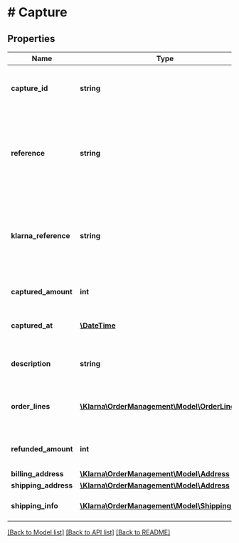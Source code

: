 # # Capture

## Properties

Name | Type | Description | Notes
------------ | ------------- | ------------- | -------------
**capture_id** | **string** | The capture id. Generated when the capture is created. | [optional] 
**reference** | **string** | Internal reference to the capture which will be included in the settlement files. Max length is 255 characters. | [optional] 
**klarna_reference** | **string** | Customer friendly reference id, used as a reference when communicating with the customer. | [optional] 
**captured_amount** | **int** | The captured amount in minor units. | [optional] 
**captured_at** | [**\DateTime**](\DateTime.md) | The time of the capture. Specified in ISO 8601. | [optional] 
**description** | **string** | Description of the capture shown to the customer. | [optional] 
**order_lines** | [**\Klarna\OrderManagement\Model\OrderLine[]**](OrderLine.md) | List of order lines for the capture shown to the customer. | [optional] 
**refunded_amount** | **int** | Refunded amount for this capture in minor units. | [optional] 
**billing_address** | [**\Klarna\OrderManagement\Model\Address**](Address.md) |  | [optional] 
**shipping_address** | [**\Klarna\OrderManagement\Model\Address**](Address.md) |  | [optional] 
**shipping_info** | [**\Klarna\OrderManagement\Model\ShippingInfo[]**](ShippingInfo.md) | Shipping information for this capture. | [optional] 

[[Back to Model list]](../../README.md#documentation-for-models) [[Back to API list]](../../README.md#documentation-for-api-endpoints) [[Back to README]](../../README.md)


